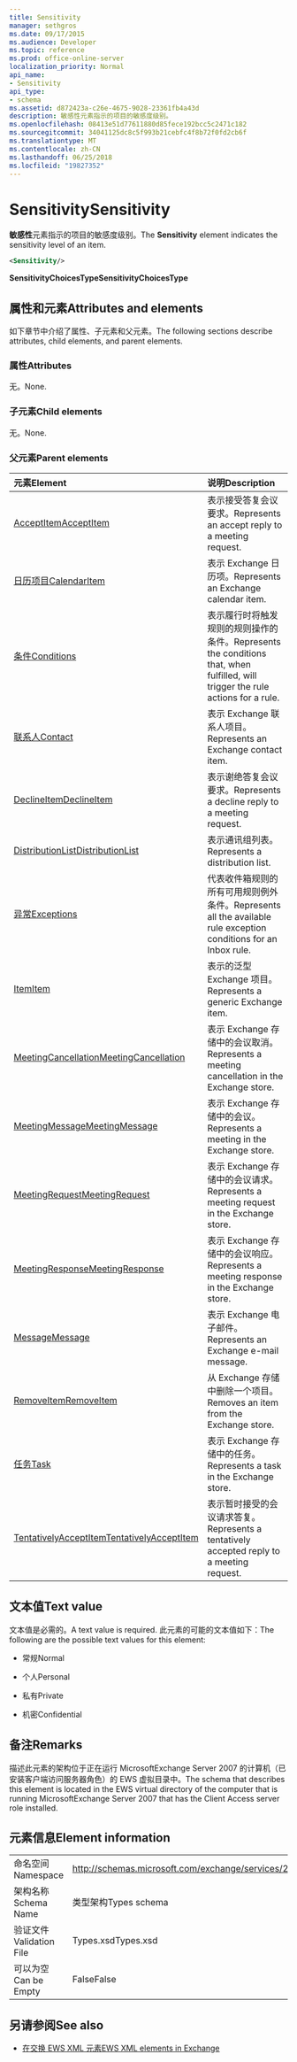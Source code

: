 ```yaml
---
title: Sensitivity
manager: sethgros
ms.date: 09/17/2015
ms.audience: Developer
ms.topic: reference
ms.prod: office-online-server
localization_priority: Normal
api_name:
- Sensitivity
api_type:
- schema
ms.assetid: d872423a-c26e-4675-9028-23361fb4a43d
description: 敏感性元素指示的项目的敏感度级别。
ms.openlocfilehash: 08413e51d77611880d85fece192bcc5c2471c182
ms.sourcegitcommit: 34041125dc8c5f993b21cebfc4f8b72f0fd2cb6f
ms.translationtype: MT
ms.contentlocale: zh-CN
ms.lasthandoff: 06/25/2018
ms.locfileid: "19827352"
---
```

# <a name="sensitivity"></a><span data-ttu-id="cf6ed-103">Sensitivity</span><span class="sxs-lookup"><span data-stu-id="cf6ed-103">Sensitivity</span></span>

<span data-ttu-id="cf6ed-104">**敏感性**元素指示的项目的敏感度级别。</span><span class="sxs-lookup"><span data-stu-id="cf6ed-104">The **Sensitivity** element indicates the sensitivity level of an item.</span></span> 
  
```XML
<Sensitivity/>
```

 <span data-ttu-id="cf6ed-105">**SensitivityChoicesType**</span><span class="sxs-lookup"><span data-stu-id="cf6ed-105">**SensitivityChoicesType**</span></span>
## <a name="attributes-and-elements"></a><span data-ttu-id="cf6ed-106">属性和元素</span><span class="sxs-lookup"><span data-stu-id="cf6ed-106">Attributes and elements</span></span>

<span data-ttu-id="cf6ed-107">如下章节中介绍了属性、子元素和父元素。</span><span class="sxs-lookup"><span data-stu-id="cf6ed-107">The following sections describe attributes, child elements, and parent elements.</span></span>
  
### <a name="attributes"></a><span data-ttu-id="cf6ed-108">属性</span><span class="sxs-lookup"><span data-stu-id="cf6ed-108">Attributes</span></span>

<span data-ttu-id="cf6ed-109">无。</span><span class="sxs-lookup"><span data-stu-id="cf6ed-109">None.</span></span>
  
### <a name="child-elements"></a><span data-ttu-id="cf6ed-110">子元素</span><span class="sxs-lookup"><span data-stu-id="cf6ed-110">Child elements</span></span>

<span data-ttu-id="cf6ed-111">无。</span><span class="sxs-lookup"><span data-stu-id="cf6ed-111">None.</span></span>
  
### <a name="parent-elements"></a><span data-ttu-id="cf6ed-112">父元素</span><span class="sxs-lookup"><span data-stu-id="cf6ed-112">Parent elements</span></span>

|<span data-ttu-id="cf6ed-113">**元素**</span><span class="sxs-lookup"><span data-stu-id="cf6ed-113">**Element**</span></span>|<span data-ttu-id="cf6ed-114">**说明**</span><span class="sxs-lookup"><span data-stu-id="cf6ed-114">**Description**</span></span>|
|:-----|:-----|
|[<span data-ttu-id="cf6ed-115">AcceptItem</span><span class="sxs-lookup"><span data-stu-id="cf6ed-115">AcceptItem</span></span>](acceptitem.md) <br/> |<span data-ttu-id="cf6ed-116">表示接受答复会议要求。</span><span class="sxs-lookup"><span data-stu-id="cf6ed-116">Represents an accept reply to a meeting request.</span></span>  <br/> |
|[<span data-ttu-id="cf6ed-117">日历项目</span><span class="sxs-lookup"><span data-stu-id="cf6ed-117">CalendarItem</span></span>](calendaritem.md) <br/> |<span data-ttu-id="cf6ed-118">表示 Exchange 日历项。</span><span class="sxs-lookup"><span data-stu-id="cf6ed-118">Represents an Exchange calendar item.</span></span>  <br/> |
|[<span data-ttu-id="cf6ed-119">条件</span><span class="sxs-lookup"><span data-stu-id="cf6ed-119">Conditions</span></span>](conditions.md) <br/> |<span data-ttu-id="cf6ed-120">表示履行时将触发规则的规则操作的条件。</span><span class="sxs-lookup"><span data-stu-id="cf6ed-120">Represents the conditions that, when fulfilled, will trigger the rule actions for a rule.</span></span>  <br/> |
|[<span data-ttu-id="cf6ed-121">联系人</span><span class="sxs-lookup"><span data-stu-id="cf6ed-121">Contact</span></span>](contact.md) <br/> |<span data-ttu-id="cf6ed-122">表示 Exchange 联系人项目。</span><span class="sxs-lookup"><span data-stu-id="cf6ed-122">Represents an Exchange contact item.</span></span>  <br/> |
|[<span data-ttu-id="cf6ed-123">DeclineItem</span><span class="sxs-lookup"><span data-stu-id="cf6ed-123">DeclineItem</span></span>](declineitem.md) <br/> |<span data-ttu-id="cf6ed-124">表示谢绝答复会议要求。</span><span class="sxs-lookup"><span data-stu-id="cf6ed-124">Represents a decline reply to a meeting request.</span></span>  <br/> |
|[<span data-ttu-id="cf6ed-125">DistributionList</span><span class="sxs-lookup"><span data-stu-id="cf6ed-125">DistributionList</span></span>](distributionlist.md) <br/> |<span data-ttu-id="cf6ed-126">表示通讯组列表。</span><span class="sxs-lookup"><span data-stu-id="cf6ed-126">Represents a distribution list.</span></span>  <br/> |
|[<span data-ttu-id="cf6ed-127">异常</span><span class="sxs-lookup"><span data-stu-id="cf6ed-127">Exceptions</span></span>](exceptions.md) <br/> |<span data-ttu-id="cf6ed-128">代表收件箱规则的所有可用规则例外条件。</span><span class="sxs-lookup"><span data-stu-id="cf6ed-128">Represents all the available rule exception conditions for an Inbox rule.</span></span>  <br/> |
|[<span data-ttu-id="cf6ed-129">Item</span><span class="sxs-lookup"><span data-stu-id="cf6ed-129">Item</span></span>](item.md) <br/> |<span data-ttu-id="cf6ed-130">表示的泛型 Exchange 项目。</span><span class="sxs-lookup"><span data-stu-id="cf6ed-130">Represents a generic Exchange item.</span></span>  <br/> |
|[<span data-ttu-id="cf6ed-131">MeetingCancellation</span><span class="sxs-lookup"><span data-stu-id="cf6ed-131">MeetingCancellation</span></span>](meetingcancellation.md) <br/> |<span data-ttu-id="cf6ed-132">表示 Exchange 存储中的会议取消。</span><span class="sxs-lookup"><span data-stu-id="cf6ed-132">Represents a meeting cancellation in the Exchange store.</span></span>  <br/> |
|[<span data-ttu-id="cf6ed-133">MeetingMessage</span><span class="sxs-lookup"><span data-stu-id="cf6ed-133">MeetingMessage</span></span>](meetingmessage.md) <br/> |<span data-ttu-id="cf6ed-134">表示 Exchange 存储中的会议。</span><span class="sxs-lookup"><span data-stu-id="cf6ed-134">Represents a meeting in the Exchange store.</span></span>  <br/> |
|[<span data-ttu-id="cf6ed-135">MeetingRequest</span><span class="sxs-lookup"><span data-stu-id="cf6ed-135">MeetingRequest</span></span>](meetingrequest.md) <br/> |<span data-ttu-id="cf6ed-136">表示 Exchange 存储中的会议请求。</span><span class="sxs-lookup"><span data-stu-id="cf6ed-136">Represents a meeting request in the Exchange store.</span></span>  <br/> |
|[<span data-ttu-id="cf6ed-137">MeetingResponse</span><span class="sxs-lookup"><span data-stu-id="cf6ed-137">MeetingResponse</span></span>](meetingresponse.md) <br/> |<span data-ttu-id="cf6ed-138">表示 Exchange 存储中的会议响应。</span><span class="sxs-lookup"><span data-stu-id="cf6ed-138">Represents a meeting response in the Exchange store.</span></span>  <br/> |
|[<span data-ttu-id="cf6ed-139">Message</span><span class="sxs-lookup"><span data-stu-id="cf6ed-139">Message</span></span>](message-ex15websvcsotherref.md) <br/> |<span data-ttu-id="cf6ed-140">表示 Exchange 电子邮件。</span><span class="sxs-lookup"><span data-stu-id="cf6ed-140">Represents an Exchange e-mail message.</span></span>  <br/> |
|[<span data-ttu-id="cf6ed-141">RemoveItem</span><span class="sxs-lookup"><span data-stu-id="cf6ed-141">RemoveItem</span></span>](removeitem.md) <br/> |<span data-ttu-id="cf6ed-142">从 Exchange 存储中删除一个项目。</span><span class="sxs-lookup"><span data-stu-id="cf6ed-142">Removes an item from the Exchange store.</span></span>  <br/> |
|[<span data-ttu-id="cf6ed-143">任务</span><span class="sxs-lookup"><span data-stu-id="cf6ed-143">Task</span></span>](task.md) <br/> |<span data-ttu-id="cf6ed-144">表示 Exchange 存储中的任务。</span><span class="sxs-lookup"><span data-stu-id="cf6ed-144">Represents a task in the Exchange store.</span></span>  <br/> |
|[<span data-ttu-id="cf6ed-145">TentativelyAcceptItem</span><span class="sxs-lookup"><span data-stu-id="cf6ed-145">TentativelyAcceptItem</span></span>](tentativelyacceptitem.md) <br/> |<span data-ttu-id="cf6ed-146">表示暂时接受的会议请求答复。</span><span class="sxs-lookup"><span data-stu-id="cf6ed-146">Represents a tentatively accepted reply to a meeting request.</span></span>  <br/> |
   
## <a name="text-value"></a><span data-ttu-id="cf6ed-147">文本值</span><span class="sxs-lookup"><span data-stu-id="cf6ed-147">Text value</span></span>

<span data-ttu-id="cf6ed-148">文本值是必需的。</span><span class="sxs-lookup"><span data-stu-id="cf6ed-148">A text value is required.</span></span> <span data-ttu-id="cf6ed-149">此元素的可能的文本值如下：</span><span class="sxs-lookup"><span data-stu-id="cf6ed-149">The following are the possible text values for this element:</span></span>
  
- <span data-ttu-id="cf6ed-150">常规</span><span class="sxs-lookup"><span data-stu-id="cf6ed-150">Normal</span></span>
    
- <span data-ttu-id="cf6ed-151">个人</span><span class="sxs-lookup"><span data-stu-id="cf6ed-151">Personal</span></span>
    
- <span data-ttu-id="cf6ed-152">私有</span><span class="sxs-lookup"><span data-stu-id="cf6ed-152">Private</span></span>
    
- <span data-ttu-id="cf6ed-153">机密</span><span class="sxs-lookup"><span data-stu-id="cf6ed-153">Confidential</span></span>
    
## <a name="remarks"></a><span data-ttu-id="cf6ed-154">备注</span><span class="sxs-lookup"><span data-stu-id="cf6ed-154">Remarks</span></span>

<span data-ttu-id="cf6ed-155">描述此元素的架构位于正在运行 MicrosoftExchange Server 2007 的计算机（已安装客户端访问服务器角色）的 EWS 虚拟目录中。</span><span class="sxs-lookup"><span data-stu-id="cf6ed-155">The schema that describes this element is located in the EWS virtual directory of the computer that is running MicrosoftExchange Server 2007 that has the Client Access server role installed.</span></span>
  
## <a name="element-information"></a><span data-ttu-id="cf6ed-156">元素信息</span><span class="sxs-lookup"><span data-stu-id="cf6ed-156">Element information</span></span>

|||
|:-----|:-----|
|<span data-ttu-id="cf6ed-157">命名空间</span><span class="sxs-lookup"><span data-stu-id="cf6ed-157">Namespace</span></span>  <br/> |http://schemas.microsoft.com/exchange/services/2006/types  <br/> |
|<span data-ttu-id="cf6ed-158">架构名称</span><span class="sxs-lookup"><span data-stu-id="cf6ed-158">Schema Name</span></span>  <br/> |<span data-ttu-id="cf6ed-159">类型架构</span><span class="sxs-lookup"><span data-stu-id="cf6ed-159">Types schema</span></span>  <br/> |
|<span data-ttu-id="cf6ed-160">验证文件</span><span class="sxs-lookup"><span data-stu-id="cf6ed-160">Validation File</span></span>  <br/> |<span data-ttu-id="cf6ed-161">Types.xsd</span><span class="sxs-lookup"><span data-stu-id="cf6ed-161">Types.xsd</span></span>  <br/> |
|<span data-ttu-id="cf6ed-162">可以为空</span><span class="sxs-lookup"><span data-stu-id="cf6ed-162">Can be Empty</span></span>  <br/> |<span data-ttu-id="cf6ed-163">False</span><span class="sxs-lookup"><span data-stu-id="cf6ed-163">False</span></span>  <br/> |
   
## <a name="see-also"></a><span data-ttu-id="cf6ed-164">另请参阅</span><span class="sxs-lookup"><span data-stu-id="cf6ed-164">See also</span></span>



- [<span data-ttu-id="cf6ed-165">在交换 EWS XML 元素</span><span class="sxs-lookup"><span data-stu-id="cf6ed-165">EWS XML elements in Exchange</span></span>](ews-xml-elements-in-exchange.md)

